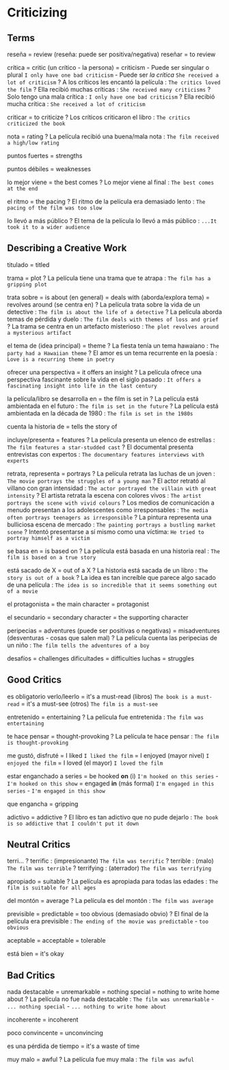 # Criticizing


## Terms


reseña = review (reseña: puede ser positiva/negativa)
reseñar = to review

crítica
    = critic (un crítico - la persona)
    = criticism
        - Puede ser singular o plural `I only have one bad criticism`
        - Puede ser _la crítica_ `She received a lot of criticism`
    ? A los críticos les encantó la película : `The critics loved the film`
    ? Ella recibió muchas críticas : `She received many criticisms`
    ? Solo tengo una mala crítica : `I only have one bad criticism`
    ? Ella recibió mucha crítica : `She received a lot of criticism`

criticar = to criticize
    ? Los críticos criticaron el libro : `The critics criticized the book`

nota = rating
    ? La película recibió una buena/mala nota : `The film received a high/low rating`

puntos fuertes = strengths

puntos débiles = weaknesses

lo mejor viene = the best comes
    ? Lo mejor viene al final : `The best comes at the end`


el ritmo = the pacing
    ? El ritmo de la película era demasiado lento : `The pacing of the film was too slow`

lo llevó a más público
    ? El tema de la película lo llevó a más público :  `...It took it to a wider audience`

## Describing a Creative Work

titulado = titled


trama = plot
    ? La película tiene una trama que te atrapa : `The film has a gripping plot`

trata sobre
    = is about (en general)
    = deals with (aborda/explora tema)
    = revolves around (se centra en)
    ? La película trata sobre la vida de un detective : `The film is about the life of a detective`
    ? La película aborda temas de pérdida y duelo : `The film deals with themes of loss and grief`
    ? La trama se centra en un artefacto misterioso : `The plot revolves around a mysterious artifact`

el tema de (idea principal) = theme
    ? La fiesta tenía un tema hawaiano : `The party had a Hawaiian theme`
    ? El amor es un tema recurrente en la poesía : `Love is a recurring theme in poetry`

ofrecer una perspectiva = it offers an insight
    ? La película ofrece una perspectiva fascinante sobre la vida en el siglo pasado : `It offers a fascinating insight into life in the last century`

la película/libro se desarrolla en
    = the film is set in
    ? La película está ambientada en el futuro : `The film is set in the future`
    ? La película está ambientada en la década de 1980 : `The film is set in the 1980s`

cuenta la historia de = tells the story of

incluye/presenta = features
    ? La película presenta un elenco de estrellas : `The film features a star-studded cast`
    ? El documental presenta entrevistas con expertos : `The documentary features interviews with experts`

retrata, representa = portrays
    ? La película retrata las luchas de un joven : `The movie portrays the struggles of a young man`
    ? El actor retrató al villano con gran intensidad : `The actor portrayed the villain with great intensity`
    ? El artista retrata la escena con colores vivos : `The artist portrays the scene with vivid colours`
    ? Los medios de comunicación a menudo presentan a los adolescentes como irresponsables : `The media often portrays teenagers as irresponsible`
    ? La pintura representa una bulliciosa escena de mercado : `The painting portrays a bustling market scene`
    ?  Intentó presentarse a sí mismo como una víctima: `He tried to portray himself as a victim`

se basa en = is based on
    ? La película está basada en una historia real : `The film is based on a true story`

está sacado de X = out of a X
    ? La historia está sacada de un libro : `The story is out of a book`
    ? La idea es tan increíble que parece algo sacado de una película : `The idea is so incredible that it seems something out of a movie`

el protagonista
    = the main character
    = protagonist

el secundario
    = secondary character
    = the supporting character

peripecias
    = adventures (puede ser positivas o negativas)
    = misadventures (desventuras - cosas que salen mal)
    ? La película cuenta las peripecias de un niño : `The film tells the adventures of a boy`

desafíos = challenges
dificultades = difficulties
luchas = struggles

## Good Critics

es obligatorio verlo/leerlo
    = it's a must-read (libros) `The book is a must-read`
    = it's a must-see (otros) `The film is a must-see`


entretenido = entertaining
    ? La película fue entretenida : `The film was entertaining`


te hace pensar = thought-provoking
    ? La película te hace pensar : `The film is thought-provoking`

me gustó, disfruté
    = I liked `I liked the film`
    = I enjoyed (mayor nivel) `I enjoyed the film`
    = I loved (el mayor) `I loved the film`

estar enganchado a series
    = be hooked **on** (i) `I'm hooked on this series` - `I'm hooked on this show`
    = engaged **in** (más formal) `I'm engaged in this series` - `I'm engaged in this show`

que engancha = gripping

adictivo = addictive
    ? El libro es tan adictivo que no pude dejarlo : `The book is so addictive that I couldn't put it down`


## Neutral Critics

terri...
    ? terrific : (impresionante) `The film was terrific`
    ? terrible : (malo) `The film was terrible`
    ? terrifying : (aterrador) `The film was terrifying`

apropiado = suitable
    ? La película es apropiada para todas las edades :  `The film is suitable for all ages`

del montón = average
    ? La película es del montón : `The film was average`

previsible
    = predictable
    = too obvious (demasiado obvio)
    ? El final de la película era previsible : `The ending of the movie was predictable` - `too obvious`

aceptable
    = acceptable
    = tolerable

está bien = it's okay

## Bad Critics

nada destacable
    = unremarkable
    = nothing special
    = nothing to write home about
    ? La película no fue nada destacable : `The film was unremarkable` - `... nothing special` - `... nothing to write home about`

incoherente = incoherent

poco convincente = unconvincing

es una pérdida de tiempo = it's a waste of time

muy malo = awful
    ? La película fue muy mala : `The film was awful`
